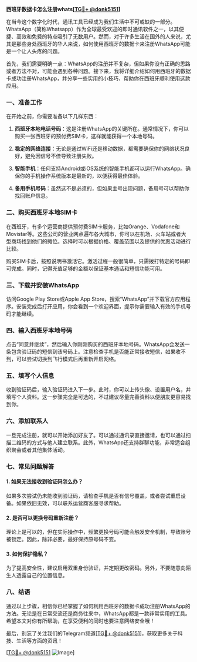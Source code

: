 **西班牙数据卡怎么注册whats[[TG💪+ @donk5151](https://t.me/s/donk5151)]**

在当今这个数字化时代，通讯工具已经成为我们生活中不可或缺的一部分。WhatsApp（简称Whatsapp）作为全球最受欢迎的即时通讯软件之一，以其便捷、高效和免费的特点吸引了无数用户。然而，对于许多生活在国外的人来说，尤其是那些身处西班牙的华人来说，如何使用西班牙的数据卡来注册WhatsApp可能是一个让人头疼的问题。

首先，我们需要明确一点：WhatsApp的注册并不复杂，但如果你没有正确的思路或者方法不对，可能会遇到各种问题。接下来，我将详细介绍如何用西班牙的数据卡成功注册WhatsApp，并分享一些实用的小技巧，帮助你在西班牙顺利使用这款应用。

### 一、准备工作

在开始之前，你需要准备以下几样东西：

1. **西班牙本地电话号码**：这是注册WhatsApp的关键所在。通常情况下，你可以购买一张西班牙的预付费SIM卡，这样就能获得一个本地号码。
   
2. **稳定的网络连接**：无论是通过WiFi还是移动数据，都需要确保你的网络状况良好，避免因信号不佳导致注册失败。

3. **智能手机**：任何支持Android或iOS系统的智能手机都可以运行WhatsApp。确保你的手机操作系统版本是最新的，以便获得最佳体验。

4. **备用手机号码**：虽然这不是必须的，但如果主号出现问题，备用号可以帮助你找回账户信息。

### 二、购买西班牙本地SIM卡

在西班牙，有多个运营商提供预付费SIM卡服务，比如Orange、Vodafone和Movistar等。这些公司的营业网点遍布各大城市，你可以在机场、火车站或者大型商场找到他们的摊位。选择时可以根据价格、覆盖范围以及提供的优惠活动进行比较。

购买SIM卡后，按照说明书激活它。激活过程一般很简单，只需拨打特定的号码即可完成。同时，记得充值足够的金额以保证基本通话和短信功能可用。

### 三、下载并安装WhatsApp

访问Google Play Store或Apple App Store，搜索“WhatsApp”并下载官方应用程序。安装完成后打开应用，你会看到一个欢迎界面，提示你需要输入有效的手机号码才能继续。

### 四、输入西班牙本地号码

点击“同意并继续”，然后输入你刚刚购买的西班牙本地号码。WhatsApp会发送一条包含验证码的短信到该号码上。注意检查手机是否能正常接收短信，如果收不到，可以尝试切换到飞行模式后再重新开启网络。

### 五、填写个人信息

收到验证码后，输入验证码进入下一步。此时，你可以上传头像、设置用户名，并填写个人资料。这一步骤完全是可选的，不过建议尽量完善资料以便朋友更容易找到你。

### 六、添加联系人

一旦完成注册，就可以开始添加好友了。可以通过通讯录直接邀请，也可以通过扫描二维码的方式与他人建立联系。此外，WhatsApp还支持群聊功能，非常适合组织聚会或者其他集体活动。

### 七、常见问题解答

#### 1. 如果无法接收到验证码怎么办？
如果多次尝试仍未能收到验证码，请检查手机是否有信号覆盖，或者尝试重启设备。如果依旧无效，可以联系运营商客服寻求帮助。

#### 2. 是否可以更换号码重新注册？
理论上是可以的，但在实际操作中，频繁更换号码可能会触发安全机制，导致账号被锁定。因此，除非必要，最好保持原号码不变。

#### 3. 如何保护隐私？
为了提高安全性，建议启用双重身份验证，并定期更改密码。另外，不要随意向陌生人透露自己的位置信息。

### 八、结语

通过以上步骤，相信你已经掌握了如何利用西班牙的数据卡成功注册WhatsApp的方法。无论是在日常交流还是商务往来中，WhatsApp都是一款非常实用的工具。希望本文对你有所帮助，在享受便利的同时也要注意网络安全哦！

最后，别忘了关注我们的Telegram频道[[TG💪+ @donk5151](https://t.me/s/donk5151)]，获取更多关于科技、生活等方面的资讯！ 

[[TG💪+ @donk5151](https://t.me/s/donk5151) ![Image](https://i.postimg.cc/rwNCRYN7/Snipaste-2025-04-30-17-27-05.png)]